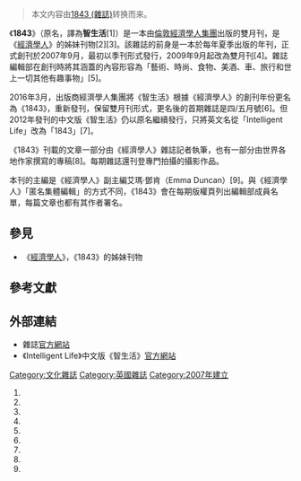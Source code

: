 > 本文内容由[1843 \(雜誌\)](https://zh.wikipedia.org/wiki/1843_\(雜誌\))转换而来。


《**1843**》（原名，譯為**智生活**\[1\]）是一本由[倫敦](https://zh.wikipedia.org/wiki/倫敦 "wikilink")[經濟學人集團](../Page/經濟學人集團.md "wikilink")出版的雙月刊，是《[經濟學人](https://zh.wikipedia.org/wiki/經濟學人 "wikilink")》的姊妹刊物\[2\]\[3\]。該雜誌的前身是一本於每年夏季出版的年刊，正式創刊於2007年9月，最初以季刊形式發行，2009年9月起改為雙月刊\[4\]。雜誌編輯部在創刊時將其涵蓋的內容形容為「藝術、時尚、食物、美酒、車、旅行和世上一切其他有趣事物」\[5\]。

2016年3月，出版商經濟學人集團將《智生活》根據《經濟學人》的創刊年份更名為《1843》，重新發刊，保留雙月刊形式，更名後的首期雜誌是四/五月號\[6\]。但2012年發刊的中文版《智生活》仍以原名繼續發行，只將英文名從「Intelligent Life」改為「1843」\[7\]。

《1843》刊載的文章一部分由《經濟學人》雜誌記者執筆，也有一部分由世界各地作家撰寫的專稿\[8\]。每期雜誌還刊登專門拍攝的攝影作品。

本刊的主編是《經濟學人》副主編艾瑪·鄧肯（Emma Duncan）\[9\]。與《經濟學人》「匿名集體編輯」的方式不同，《1843》會在每期版權頁列出編輯部成員名單，每篇文章也都有其作者署名。

## 參見

  - 《[經濟學人](https://zh.wikipedia.org/wiki/經濟學人 "wikilink")》，《1843》的姊妹刊物

## 參考文獻

## 外部連結

  - 雜誌[官方網站](http://www.moreintelligentlife.com)
  - 《Intelligent Life》中文版《智生活》[官方網站](http://www.ilmchina.com)

[Category:文化雜誌](https://zh.wikipedia.org/wiki/Category:文化雜誌 "wikilink") [Category:英國雜誌](https://zh.wikipedia.org/wiki/Category:英國雜誌 "wikilink") [Category:2007年建立](https://zh.wikipedia.org/wiki/Category:2007年建立 "wikilink")

1.
2.
3.
4.
5.
6.
7.
8.
9.